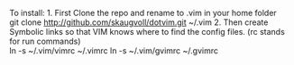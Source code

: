To install:
	1. First Clone the repo and rename to .vim in your home folder	
		git clone http://github.com/skaugvoll/dotvim.git ~/.vim
	2. Then create Symbolic links so that VIM knows where to find the config files. (rc stands for run commands)	
		ln -s ~/.vim/vimrc ~/.vimrc
		ln -s ~/.vim/gvimrc ~/.gvimrc
